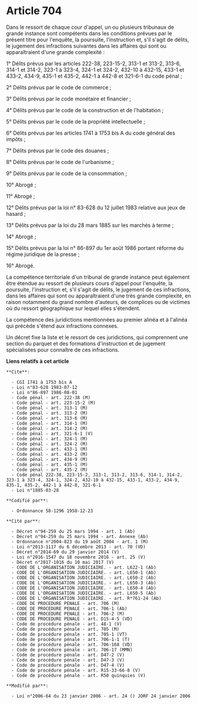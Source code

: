 # Article 704

Dans le ressort de chaque cour d'appel, un ou plusieurs tribunaux de grande instance sont compétents dans les conditions
prévues par le présent titre pour l'enquête, la poursuite, l'instruction et, s'il s'agit de délits, le jugement des
infractions suivantes dans les affaires qui sont ou apparaîtraient d'une grande complexité :

1° Délits prévus par les articles 222-38, 223-15-2, 313-1 et 313-2, 313-6, 314-1 et 314-2, 323-1 à 323-4, 324-1 et 324-2,
432-10 à 432-15, 433-1 et 433-2, 434-9, 435-1 et 435-2, 442-1 à 442-8 et 321-6-1 du code pénal ;

2° Délits prévus par le code de commerce ;

3° Délits prévus par le code monétaire et financier ;

4° Délits prévus par le code de la construction et de l'habitation ;

5° Délits prévus par le code de la propriété intellectuelle ;

6° Délits prévus par les articles 1741 à 1753 bis A du code général des impôts ;

7° Délits prévus par le code des douanes ;

8° Délits prévus par le code de l'urbanisme ;

9° Délits prévus par le code de la consommation ;

10° Abrogé ;

11° Abrogé ;

12° Délits prévus par la loi n° 83-628 du 12 juillet 1983 relative aux jeux de hasard ;

13° Délits prévus par la loi du 28 mars 1885 sur les marchés à terme ;

14° Abrogé ;

15° Délits prévus par la loi n° 86-897 du 1er août 1986 portant réforme du régime juridique de la presse ;

16° Abrogé.

La compétence territoriale d'un tribunal de grande instance peut également être étendue au ressort de plusieurs cours d'appel
pour l'enquête, la poursuite, l'instruction et, s'il s'agit de délits, le jugement de ces infractions, dans les affaires qui
sont ou apparaîtraient d'une très grande complexité, en raison notamment du grand nombre d'auteurs, de complices ou de
victimes où du ressort géographique sur lequel elles s'étendent.

La compétence des juridictions mentionnées au premier alinéa et à l'alinéa qui précède s'étend aux infractions connexes.

Un décret fixe la liste et le ressort de ces juridictions, qui comprennent une section du parquet et des formations
d'instruction et de jugement spécialisées pour connaître de ces infractions.

**Liens relatifs à cet article**

	**Cite**:

	  - CGI 1741 à 1753 bis A
	  - Loi n°83-628 1983-07-12
	  - Loi n°86-897 1986-08-01
	  - Code pénal - art. 222-38 (M)
	  - Code pénal - art. 223-15-2 (M)
	  - Code pénal - art. 313-1 (M)
	  - Code pénal - art. 313-2 (M)
	  - Code pénal - art. 313-6 (M)
	  - Code pénal - art. 314-1 (M)
	  - Code pénal - art. 314-2 (M)
	  - Code pénal - art. 321-6-1 (V)
	  - Code pénal - art. 324-1 (M)
	  - Code pénal - art. 324-2 (M)
	  - Code pénal - art. 433-1 (M)
	  - Code pénal - art. 433-2 (M)
	  - Code pénal - art. 434-9 (M)
	  - Code pénal - art. 435-1 (M)
	  - Code pénal - art. 435-2 (M)
	  - Code pénal 222-38, 223-15-2, 313-1, 313-2, 313-6, 314-1, 314-2, 323-1 à 323-4, 324-1, 324-2, 432-10 à 432-15, 433-1, 433-2, 434-9, 435-1, 435-2, 442-1 à 442-8, 321-6-1
	  - Loi n°1885-03-28

	**Codifié par**:

	  - Ordonnance 58-1296 1958-12-23

	**Cité par**:

	  - Décret n°94-259 du 25 mars 1994 - art. 1 (Ab)
	  - Décret n°94-259 du 25 mars 1994 - art. Annexe (Ab)
	  - Ordonnance n°2004-823 du 19 août 2004 - art. 1 (M)
	  - Loi n°2013-1117 du 6 décembre 2013 - art. 70 (VD)
	  - Décret n°2014-69 du 29 janvier 2014 (V)
	  - Loi n°2016-1547 du 18 novembre 2016 - art. 25 (V)
	  - Décret n°2017-1016 du 10 mai 2017 (V)
	  - CODE DE L'ORGANISATION JUDICIAIRE. - art. L622-1 (Ab)
	  - CODE DE L'ORGANISATION JUDICIAIRE. - art. L650-1 (Ab)
	  - CODE DE L'ORGANISATION JUDICIAIRE. - art. L650-2 (Ab)
	  - CODE DE L'ORGANISATION JUDICIAIRE. - art. L650-3 (Ab)
	  - CODE DE L'ORGANISATION JUDICIAIRE. - art. L650-4 (Ab)
	  - CODE DE L'ORGANISATION JUDICIAIRE. - art. L650-5 (Ab)
	  - CODE DE L'ORGANISATION JUDICIAIRE. - art. R*761-24 (Ab)
	  - CODE DE PROCEDURE PENALE - art. 706 (M)
	  - CODE DE PROCEDURE PENALE - art. 706-1 (Ab)
	  - CODE DE PROCEDURE PENALE - art. 706-2 (M)
	  - CODE DE PROCEDURE PENALE - art. D15-4-5 (VD)
	  - Code de procédure pénale - art. 48-1 (V)
	  - Code de procédure pénale - art. 705 (M)
	  - Code de procédure pénale - art. 705-1 (VT)
	  - Code de procédure pénale - art. 706-1-1 (T)
	  - Code de procédure pénale - art. 706-168 (VD)
	  - Code de procédure pénale - art. 706-17 (MMN)
	  - Code de procédure pénale - art. D47-2 (V)
	  - Code de procédure pénale - art. D47-3 (V)
	  - Code de procédure pénale - art. D47-4 (V)
	  - Code de procédure pénale - art. R15-33-66-8 (V)
	  - Code de procédure pénale - art. R50 quinquies (V)

	**Modifié par**:

	  - Loi n°2006-64 du 23 janvier 2006 - art. 24 () JORF 24 janvier 2006
